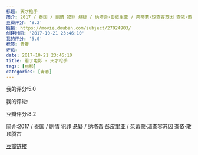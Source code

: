 ```yaml
---
标题: 天才枪手
简介: 2017 / 泰国 / 剧情 犯罪 悬疑 / 纳塔吾·彭皮里亚 / 茱蒂蒙·琼查容苏因 查侬·散顶腾古
豆瓣评分: '8.2'
链接: https://movie.douban.com/subject/27024903/
创建时间: '2017-10-21 23:46:10'
我的评分: '5.0'
标签: 青春
评论:
date: 2017-10-21 23:46:10
title: 看了电影 - 天才枪手
tags: [电影]
categories: [青春]
---
```


我的评分:5.0

我的评论:

豆瓣评分:8.2

简介:2017 / 泰国 / 剧情 犯罪 悬疑 / 纳塔吾·彭皮里亚 / 茱蒂蒙·琼查容苏因 查侬·散顶腾古

[豆瓣链接](https://movie.douban.com/subject/27024903/)

